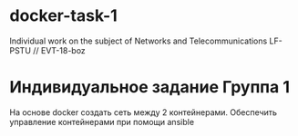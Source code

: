 # docker-task-1
Individual work on the subject of Networks and Telecommunications LF-PSTU //  EVT-18-boz

# Индивидуальное задание Группа 1
На основе docker cоздать сеть между 2 контейнерами.
Обеспечить управление контейнерами при помощи ansible
